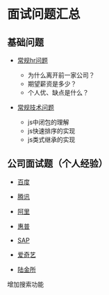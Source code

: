 # 面试问题汇总

## 基础问题
- [常规hr问题][1]  
    - 为什么离开前一家公司？
    - 期望薪资是多少？
    - 个人优、缺点是什么？

- [常规技术问题][2]
    - js中闭包的理解
    - js快速排序的实现
    - js类式继承的实现

## 公司面试题（个人经验）

- [百度][3]

- [腾讯][4]

- [阿里][5]

- [惠普][6]

- [SAP][7]

- [爱奇艺][8]

- [陆金所][9]

增加搜索功能


[1]: ./常规问题/常规hr问题.md
[2]: ./常规问题/常规技术问题.md
[3]: ./公司面试题/百度面试题.md
[4]: ./公司面试题/腾讯面试题.md
[5]: ./公司面试题/阿里面试题.md
[6]: ./公司面试题/惠普面试题.md
[7]: ./公司面试题/SAP面试题.md
[8]: ./公司面试题/爱奇艺面试题.md
[9]: ./公司面试题/陆金所面试题.md
